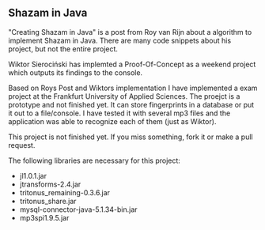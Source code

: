 ## Shazam in Java

"Creating Shazam in Java" is a post from Roy van Rijn about a algorithm to implement Shazam in Java. There are many code snippets about his project, but not the entire project. 

Wiktor Sierociński has implemted a Proof-Of-Concept as a weekend project which outputs its findings to the console.

Based on Roys Post and Wiktors implementation I have implemented a exam project at the Frankfurt University of Applied Sciences. The proejct is a prototype and not finished yet. It can store fingerprints in a database or put it out to a file/console. I have tested it with several mp3 files and the application was able to recognize each of them (just as Wiktor). 

This project is not finished yet. If you miss something, fork it or make a pull request.

The following libraries are necessary for this project:

* jl1.0.1.jar
* jtransforms-2.4.jar
* tritonus_remaining-0.3.6.jar
* tritonus_share.jar
* mysql-connector-java-5.1.34-bin.jar
* mp3spi1.9.5.jar

